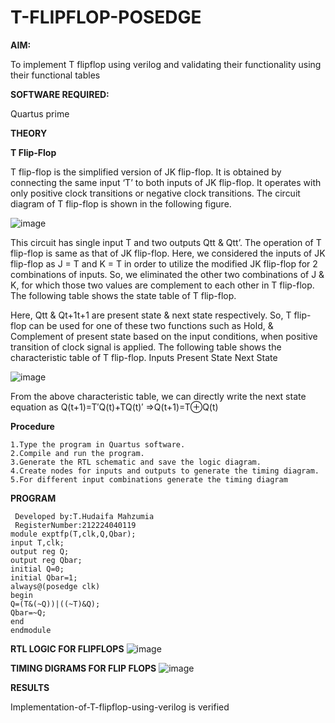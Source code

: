 # T-FLIPFLOP-POSEDGE

**AIM:**

To implement  T flipflop using verilog and validating their functionality using their functional tables

**SOFTWARE REQUIRED:**

Quartus prime

**THEORY**

**T Flip-Flop**

T flip-flop is the simplified version of JK flip-flop. It is obtained by connecting the same input ‘T’ to both inputs of JK flip-flop. It operates with only positive clock transitions or negative clock transitions. The circuit diagram of T flip-flop is shown in the following figure.

![image](https://github.com/naavaneetha/T-FLIPFLOP-POSEDGE/assets/154305477/458a68fe-2d08-4a9d-ac4f-7ae0480ce0bd)

 
This circuit has single input T and two outputs Qtt & Qtt’. The operation of T flip-flop is same as that of JK flip-flop. Here, we considered the inputs of JK flip-flop as J = T and K = T in order to utilize the modified JK flip-flop for 2 combinations of inputs. So, we eliminated the other two combinations of J & K, for which those two values are complement to each other in T flip-flop. The following table shows the state table of T flip-flop.

Here, Qtt & Qt+1t+1 are present state & next state respectively. So, T flip-flop can be used for one of these two functions such as Hold, & Complement of present state based on the input conditions, when positive transition of clock signal is applied. The following table shows the characteristic table of T flip-flop. Inputs Present State Next State

![image](https://github.com/naavaneetha/T-FLIPFLOP-POSEDGE/assets/154305477/cdd7fb32-539f-4b66-bb8d-f305a153c886)

 
From the above characteristic table, we can directly write the next state equation as Q(t+1)=T′Q(t)+TQ(t)′ ⇒Q(t+1)=T⊕Q(t)

**Procedure**

```
1.Type the program in Quartus software.
2.Compile and run the program.
3.Generate the RTL schematic and save the logic diagram.
4.Create nodes for inputs and outputs to generate the timing diagram.
5.For different input combinations generate the timing diagram
```

**PROGRAM**
```
 Developed by:T.Hudaifa Mahzumia
 RegisterNumber:212224040119
module exptfp(T,clk,Q,Qbar);
input T,clk;
output reg Q;
output reg Qbar;
initial Q=0;
initial Qbar=1;
always@(posedge clk)
begin
Q=(T&(~Q))|((~T)&Q);
Qbar=~Q;
end
endmodule
```
 
**RTL LOGIC FOR FLIPFLOPS**
![image](https://github.com/user-attachments/assets/80c30f62-9e5a-440b-b9e7-227669f72198)


**TIMING DIGRAMS FOR FLIP FLOPS**
![image](https://github.com/user-attachments/assets/256d8a1e-2d90-4dd7-825b-8bebff69eb49)


**RESULTS**

Implementation-of-T-flipflop-using-verilog is verified

